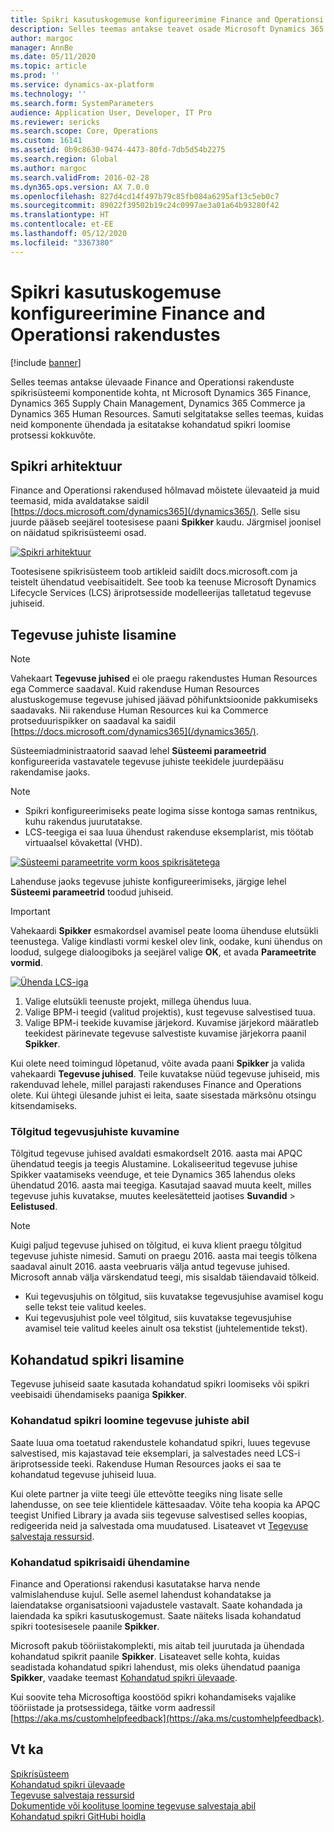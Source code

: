 ```yaml
---
title: Spikri kasutuskogemuse konfigureerimine Finance and Operationsi rakendustes
description: Selles teemas antakse teavet osade Microsoft Dynamics 365 rakenduste spikrisüsteemi komponentide kohta. Samuti selgitatakse, kuidas neid rakendusi ühendada ja esitatakse kohandatud spikri loomise protsessi kokkuvõte.
author: margoc
manager: AnnBe
ms.date: 05/11/2020
ms.topic: article
ms.prod: ''
ms.service: dynamics-ax-platform
ms.technology: ''
ms.search.form: SystemParameters
audience: Application User, Developer, IT Pro
ms.reviewer: sericks
ms.search.scope: Core, Operations
ms.custom: 16141
ms.assetid: 0b9c8630-9474-4473-80fd-7db5d54b2275
ms.search.region: Global
ms.author: margoc
ms.search.validFrom: 2016-02-28
ms.dyn365.ops.version: AX 7.0.0
ms.openlocfilehash: 827d4cd14f497b79c85fb084a6295af13c5eb0c7
ms.sourcegitcommit: 89022f39502b19c24c0997ae3a01a64b93280f42
ms.translationtype: HT
ms.contentlocale: et-EE
ms.lasthandoff: 05/12/2020
ms.locfileid: "3367380"
---
```

# <a name="configure-the-help-experience-for-finance-and-operations-apps"></a>Spikri kasutuskogemuse konfigureerimine Finance and Operationsi rakendustes

[!include [banner](../includes/banner.md)]

Selles teemas antakse ülevaade Finance and Operationsi rakenduste spikrisüsteemi komponentide kohta, nt Microsoft Dynamics 365 Finance, Dynamics 365 Supply Chain Management, Dynamics 365 Commerce ja Dynamics 365 Human Resources. Samuti selgitatakse selles teemas, kuidas neid komponente ühendada ja esitatakse kohandatud spikri loomise protsessi kokkuvõte.

## <a name="help-architecture"></a>Spikri arhitektuur

Finance and Operationsi rakendused hõlmavad mõistete ülevaateid ja muid teemasid, mida avaldatakse saidil [https://docs.microsoft.com/dynamics365](/dynamics365/). Selle sisu juurde pääseb seejärel tootesisese paani **Spikker** kaudu. Järgmisel joonisel on näidatud spikrisüsteemi osad.

[![Spikri arhitektuur](./media/help-architecture.png)](./media/help-architecture.png)

Tootesisene spikrisüsteem toob artikleid saidilt docs.microsoft.com ja teistelt ühendatud veebisaitidelt. See toob ka teenuse Microsoft Dynamics Lifecycle Services (LCS) äriprotsesside modelleerijas talletatud tegevuse juhiseid.

## <a name="adding-task-guides"></a>Tegevuse juhiste lisamine

> [!NOTE]
> Vahekaart **Tegevuse juhised** ei ole praegu rakendustes Human Resources ega Commerce saadaval. <!--We are currently working to enable this functionality in a future release.--> Kuid rakenduse Human Resources alustuskogemuse tegevuse juhised jäävad põhifunktsioonide pakkumiseks saadavaks. Nii rakenduse Human Resources kui ka Commerce protseduurispikker on saadaval ka saidil [https://docs.microsoft.com/dynamics365](/dynamics365/).

Süsteemiadministraatorid saavad lehel **Süsteemi parameetrid** konfigureerida vastavatele tegevuse juhiste teekidele juurdepääsu rakendamise jaoks.

> [!NOTE]
> - Spikri konfigureerimiseks peate logima sisse kontoga samas rentnikus, kuhu rakendus juurutatakse.
> - LCS-teegiga ei saa luua ühendust rakenduse eksemplarist, mis töötab virtuaalsel kõvakettal (VHD).

[![Süsteemi parameetrite vorm koos spikrisätetega](./media/system-parameters_ops-1024x437.png)](./media/system-parameters_ops.png)

Lahenduse jaoks tegevuse juhiste konfigureerimiseks, järgige lehel **Süsteemi parameetrid** toodud juhiseid.

> [!IMPORTANT]
> Vahekaardi **Spikker** esmakordsel avamisel peate looma ühenduse elutsükli teenustega. Valige kindlasti vormi keskel olev link, oodake, kuni ühendus on loodud, sulgege dialoogiboks ja seejärel valige **OK**, et avada **Parameetrite vormid**.
>
> [![Ühenda LCS-iga](./media/connect-to-lcs-crop-1024x365.png "Ühenda LCS-iga")](./media/connect-to-lcs-crop.png)

1. Valige elutsükli teenuste projekt, millega ühendus luua.
2. Valige BPM-i teegid (valitud projektis), kust tegevuse salvestised tuua.
3. Valige BPM-i teekide kuvamise järjekord. Kuvamise järjekord määratleb teekidest pärinevate tegevuse salvestiste kuvamise järjekorra paanil **Spikker**.

Kui olete need toimingud lõpetanud, võite avada paani **Spikker** ja valida vahekaardi **Tegevuse juhised**. Teile kuvatakse nüüd tegevuse juhiseid, mis rakenduvad lehele, millel parajasti rakenduses Finance and Operations olete. Kui ühtegi ülesande juhist ei leita, saate sisestada märksõnu otsingu kitsendamiseks.

### <a name="showing-translated-task-guides"></a>Tõlgitud tegevusjuhiste kuvamine

Tõlgitud tegevuse juhised avaldati esmakordselt 2016. aasta mai APQC ühendatud teegis ja teegis Alustamine. Lokaliseeritud tegevuse juhise Spikker vaatamiseks veenduge, et teie Dynamics 365 lahendus oleks ühendatud 2016. aasta mai teegiga. Kasutajad saavad muuta keelt, milles tegevuse juhis kuvatakse, muutes keelesätetteid jaotises **Suvandid** &gt; **Eelistused**.

> [!NOTE]
> Kuigi paljud tegevuse juhised on tõlgitud, ei kuva klient praegu tõlgitud tegevuse juhiste nimesid. Samuti on praegu 2016. aasta mai teegis tõlkena saadaval ainult 2016. aasta veebruaris välja antud tegevuse juhised. Microsoft annab välja värskendatud teegi, mis sisaldab täiendavaid tõlkeid.
>
> - Kui tegevusjuhis on tõlgitud, siis kuvatakse tegevusjuhise avamisel kogu selle tekst teie valitud keeles.
> - Kui tegevusjuhist pole veel tõlgitud, siis kuvatakse tegevusjuhise avamisel teie valitud keeles ainult osa tekstist (juhtelementide tekst).

## <a name="adding-custom-help"></a>Kohandatud spikri lisamine

Tegevuse juhiseid saate kasutada kohandatud spikri loomiseks või spikri veebisaidi ühendamiseks paaniga **Spikker**.

### <a name="create-custom-help-by-using-task-guides"></a>Kohandatud spikri loomine tegevuse juhiste abil

Saate luua oma toetatud rakendustele kohandatud spikri, luues tegevuse salvestised, mis kajastavad teie eksemplari, ja salvestades need LCS-i äriprotsesside teeki. Rakenduse Human Resources jaoks ei saa te kohandatud tegevuse juhiseid luua.

Kui olete partner ja viite teegi üle ettevõtte teegiks ning lisate selle lahendusse, on see teie klientidele kättesaadav. Võite teha koopia ka APQC teegist Unified Library ja avada siis tegevuse salvestised selles koopias, redigeerida neid ja salvestada oma muudatused. Lisateavet vt [Tegevuse salvestaja ressursid](../../dev-itpro/user-interface/task-recorder.md).

### <a name="connect-a-custom-help-site"></a>Kohandatud spikrisaidi ühendamine

Finance and Operationsi rakendusi kasutatakse harva nende valmislahenduse kujul. Selle asemel lahendust kohandatakse ja laiendatakse organisatsiooni vajadustele vastavalt. Saate kohandada ja laiendada ka spikri kasutuskogemust. Saate näiteks lisada kohandatud spikri tootesisesele paanile **Spikker**.

Microsoft pakub tööriistakomplekti, mis aitab teil juurutada ja ühendada kohandatud spikrit paanile **Spikker**. Lisateavet selle kohta, kuidas seadistada kohandatud spikri lahendust, mis oleks ühendatud paaniga **Spikker**, vaadake teemast [Kohandatud spikri ülevaade](../../dev-itpro/help/custom-help-overview.md).

Kui soovite teha Microsoftiga koostööd spikri kohandamiseks vajalike tööriistade ja protsessidega, täitke vorm aadressil [https://aka.ms/customhelpfeedback](https://aka.ms/customhelpfeedback).

## <a name="see-also"></a>Vt ka

[Spikrisüsteem](help-overview.md)  
[Kohandatud spikri ülevaade](../../dev-itpro/help/custom-help-overview.md)  
[Tegevuse salvestaja ressursid](../../dev-itpro/user-interface/task-recorder.md)  
[Dokumentide või koolituse loomine tegevuse salvestaja abil](../../dev-itpro/user-interface/task-recorder-training-docs.md)  
[Kohandatud spikri GitHubi hoidla](https://github.com/microsoft/dynamics356f-o-custom-help)  
